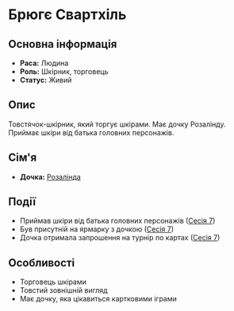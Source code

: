 # Брюгє Свартхіль

## Основна інформація
- **Раса:** Людина
- **Роль:** Шкірник, торговець
- **Статус:** Живий

## Опис
Товстячок-шкірник, який торгує шкірами. Має дочку Розалінду. Приймає шкіри від батька головних персонажів.

## Сім'я
- **Дочка:** [Розалінда](Розалінда.md)

## Події
- Приймав шкіри від батька головних персонажів ([Сесія 7](Notes/Сесія_7.md))
- Був присутній на ярмарку з дочкою ([Сесія 7](Notes/Сесія_7.md))
- Дочка отримала запрошення на турнір по картах ([Сесія 7](Notes/Сесія_7.md))

## Особливості
- Торговець шкірами
- Товстий зовнішній вигляд
- Має дочку, яка цікавиться картковими іграми
